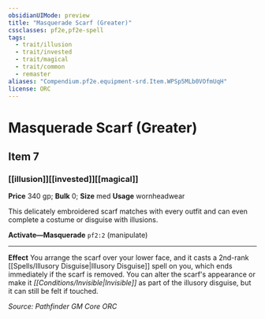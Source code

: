 ```yaml
---
obsidianUIMode: preview
title: "Masquerade Scarf (Greater)"
cssclasses: pf2e,pf2e-spell
tags:
  - trait/illusion
  - trait/invested
  - trait/magical
  - trait/common
  - remaster
aliases: "Compendium.pf2e.equipment-srd.Item.WPSp5MLb0VOfmUqH"
license: ORC
---
```

# Masquerade Scarf (Greater)
## Item 7
### [[illusion]][[invested]][[magical]]


**Price** 340 gp; 
**Bulk** 0; **Size** med
**Usage** wornheadwear

This delicately embroidered scarf matches with every outfit and can even complete a costume or disguise with illusions.

**Activate—Masquerade** `pf2:2` (manipulate)

* * *

**Effect** You arrange the scarf over your lower face, and it casts a 2nd-rank [[Spells/Illusory Disguise|Illusory Disguise]] spell on you, which ends immediately if the scarf is removed. You can alter the scarf's appearance or make it _[[Conditions/Invisible|Invisible]]_ as part of the illusory disguise, but it can still be felt if touched.

*Source: Pathfinder GM Core*
*ORC*